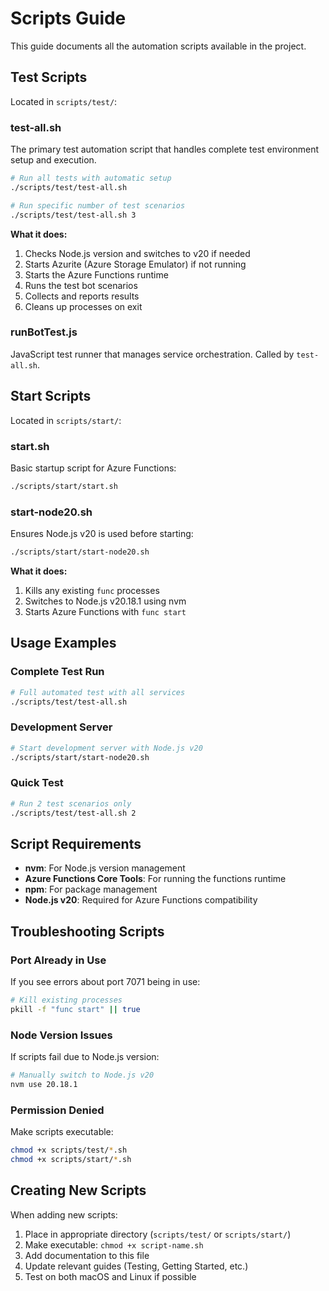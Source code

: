 # Scripts Guide

This guide documents all the automation scripts available in the project.

## Test Scripts

Located in `scripts/test/`:

### test-all.sh

The primary test automation script that handles complete test environment setup and execution.

```bash
# Run all tests with automatic setup
./scripts/test/test-all.sh

# Run specific number of test scenarios
./scripts/test/test-all.sh 3
```

**What it does:**
1. Checks Node.js version and switches to v20 if needed
2. Starts Azurite (Azure Storage Emulator) if not running
3. Starts the Azure Functions runtime
4. Runs the test bot scenarios
5. Collects and reports results
6. Cleans up processes on exit

### runBotTest.js

JavaScript test runner that manages service orchestration. Called by `test-all.sh`.

## Start Scripts

Located in `scripts/start/`:

### start.sh

Basic startup script for Azure Functions:

```bash
./scripts/start/start.sh
```

### start-node20.sh

Ensures Node.js v20 is used before starting:

```bash
./scripts/start/start-node20.sh
```

**What it does:**
1. Kills any existing `func` processes
2. Switches to Node.js v20.18.1 using nvm
3. Starts Azure Functions with `func start`

## Usage Examples

### Complete Test Run

```bash
# Full automated test with all services
./scripts/test/test-all.sh
```

### Development Server

```bash
# Start development server with Node.js v20
./scripts/start/start-node20.sh
```

### Quick Test

```bash
# Run 2 test scenarios only
./scripts/test/test-all.sh 2
```

## Script Requirements

- **nvm**: For Node.js version management
- **Azure Functions Core Tools**: For running the functions runtime
- **npm**: For package management
- **Node.js v20**: Required for Azure Functions compatibility

## Troubleshooting Scripts

### Port Already in Use

If you see errors about port 7071 being in use:

```bash
# Kill existing processes
pkill -f "func start" || true
```

### Node Version Issues

If scripts fail due to Node.js version:

```bash
# Manually switch to Node.js v20
nvm use 20.18.1
```

### Permission Denied

Make scripts executable:

```bash
chmod +x scripts/test/*.sh
chmod +x scripts/start/*.sh
```

## Creating New Scripts

When adding new scripts:

1. Place in appropriate directory (`scripts/test/` or `scripts/start/`)
2. Make executable: `chmod +x script-name.sh`
3. Add documentation to this file
4. Update relevant guides (Testing, Getting Started, etc.)
5. Test on both macOS and Linux if possible